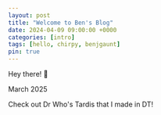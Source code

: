 ```yaml
---
layout: post
title: "Welcome to Ben's Blog"
date: 2024-04-09 09:00:00 +0000
categories: [intro]
tags: [hello, chirpy, benjgaunt]
pin: true
---
```

Hey there! 👋

March 2025

Check out Dr Who's Tardis that I made in DT!
